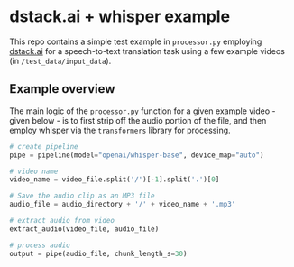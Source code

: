 # dstack.ai + whisper example

This repo contains a simple test example in `processor.py` employing [dstack.ai](https://github.com/dstackai/dstack) for a speech-to-text translation task using a few example videos (in `/test_data/input_data`).



## Example overview

The main logic of the `processor.py` function for a given example video - given below - is to first strip off the audio portion of the file, and then employ whisper via the `transformers` library for processing.

```python
# create pipeline
pipe = pipeline(model="openai/whisper-base", device_map="auto")

# video name
video_name = video_file.split('/')[-1].split('.')[0]

# Save the audio clip as an MP3 file
audio_file = audio_directory + '/' + video_name + '.mp3'

# extract audio from video
extract_audio(video_file, audio_file)

# process audio
output = pipe(audio_file, chunk_length_s=30)
```
